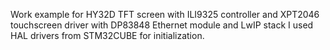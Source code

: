 Work example for HY32D TFT screen with ILI9325 controller and XPT2046 touchscreen driver with DP83848 Ethernet module and LwIP stack
I used HAL drivers from STM32CUBE for initialization.

